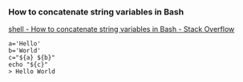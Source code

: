 ### How to concatenate string variables in Bash


[shell - How to concatenate string variables in Bash - Stack Overflow](https://stackoverflow.com/questions/4181703/how-to-concatenate-string-variables-in-bash "shell - How to concatenate string variables in Bash - Stack Overflow")


 

```shell
a='Hello'
b='World'
c="${a} ${b}"
echo "${c}"
> Hello World
```
